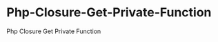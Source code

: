 Php-Closure-Get-Private-Function
================================

Php Closure Get Private Function
